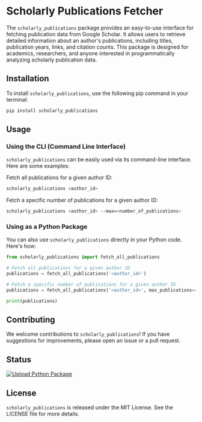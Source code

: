 # Scholarly Publications Fetcher 

The `scholarly_publications` package provides an easy-to-use interface for fetching publication data from Google Scholar. It allows users to retrieve detailed information about an author's publications, including titles, publication years, links, and citation counts. This package is designed for academics, researchers, and anyone interested in programmatically analyzing scholarly publication data.

## Installation

To install `scholarly_publications`, use the following pip command in your terminal:

```bash
pip install scholarly_publications
```

## Usage

### Using the CLI (Command Line Interface)

`scholarly_publications` can be easily used via its command-line interface. Here are some examples:

Fetch all publications for a given author ID:
```bash
scholarly_publications <author_id>
```

Fetch a specific number of publications for a given author ID:
```bash
scholarly_publications <author_id> --max=<number_of_publications>
```

### Using as a Python Package

You can also use `scholarly_publications` directly in your Python code. Here's how:

```python
from scholarly_publications import fetch_all_publications

# Fetch all publications for a given author ID
publications = fetch_all_publications('<author_id>')

# Fetch a specific number of publications for a given author ID
publications = fetch_all_publications('<author_id>', max_publications=<number_of_publications>)

print(publications)
```

## Contributing

We welcome contributions to `scholarly_publications`! If you have suggestions for improvements, please open an issue or a pull request.

## Status

[![Upload Python Package](https://github.com/ezefranca/scholarly_publications/actions/workflows/workflow.yml/badge.svg)](https://github.com/ezefranca/scholarly_publications/actions/workflows/workflow.yml)


## License

`scholarly_publications` is released under the MIT License. See the LICENSE file for more details.
